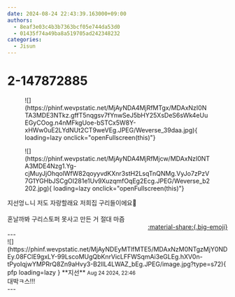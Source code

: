 ```yaml
---
date: 2024-08-24 22:43:39.163000+09:00
authors:
  - 8eaf3e03c4b3b7363bcf05e744da53d0
  - 01435f74a49ba8a519705ad242348232
categories:
  - Jisun
---
```


# 2-147872885

<div class="post-container" markdown="1">
<div class="content-container md-sidebar__scrollwrap" markdown="1">


<figure markdown="1">
![](https://phinf.wevpstatic.net/MjAyNDA4MjRfMTgx/MDAxNzI0NTA3MDE3NTkz.gffT5nqgsv7fYnwSeJ5bHY25XsDeS6sWk4eUuEGyCOog.n4nMFkgUoe-bSTCx5W8Y-xHWw0uE2LYdNUt2CT9weVEg.JPEG/Weverse_39daa.jpg){ loading=lazy onclick="openFullscreen(this)"}
</figure>

<figure markdown="1">
![](https://phinf.wevpstatic.net/MjAyNDA4MjRfMjcw/MDAxNzI0NTA3MDE4Nzg1.Yg-cjMuyJjOhqolWfW82qoyyvdKXnr3stH2LsqTnQNMg.VyJo7zPzV7G1YGHbJSCgOI281e1Uv9XuzqmfOqEg2Ecg.JPEG/Weverse_b2202.jpg){ loading=lazy onclick="openFullscreen(this)"}
</figure>
지선엉ㄴ니 저도 자랑할래요 저희집 구리들이에요🦖<br><br>혼날까봐 구리스토퍼 못사고 만든 거 절대 마즘

</div>
</div>

<div style="text-align: right;" markdown="1">
<a href="https://weverse.io/fromis9/fanpost/2-147872885" style="text-align: right;">:material-share:{.big-emoji}</a>
</div>
---

<div class="comments-container md-sidebar__scrollwrap" markdown="1">
<div class="comment" markdown="1">
<div class='id-container' markdown="1">
![](https://phinf.wevpstatic.net/MjAyNDEyMTlfMTE5/MDAxNzM0NTgzMjY0NDEy.08FClE9gxLY-99LscoMUgQbKnrVicLFFWSqmAi3eGLEg.hXV0n-tPyoIqjwYMPRrQ8Zn9aHvy3-B2llL4LWAZ_bEg.JPEG/image.jpg?type=s72){ pfp loading=lazy }
**<span class="artist">지선</span>** <small>Aug 24 2024, 22:46</small><br>
</div>
<div class='comment-body' markdown="1">
대박ㅋ스!!!
</div>
</div>
</div>
---
